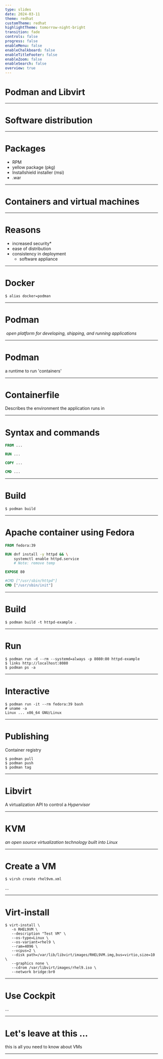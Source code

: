 ```yaml
---
type: slides
date: 2024-03-11
theme: redhat
customTheme: redhat
highlightTheme: tomorrow-night-bright
transition: fade
controls: false
progress: false
enableMenu: false
enableChalkboard: false
enableTitleFooter: false
enableZoom: false
enableSearch: false
overview: true
---
```


# Podman and Libvirt

---

# Software distribution


---

# Packages

 - RPM
 - yellow package (pkg)
 - Installshield installer (msi)
 - .war


---

# Containers and virtual machines

---

# Reasons

  - increased security*
  - ease of distribution
  - consistency in deployment
	  - software appliance

---

# Docker

```
$ alias docker=podman
```

---

# Podman

 _open platform for developing, shipping, and running applications_

---

# Podman

a runtime to run 'containers'


---
# Containerfile

Describes the environment the application runs in

---

# Syntax and commands

```dockerfile
FROM ...

RUN ...

COPY ...

CMD ...
```

---

# Build

```
$ podman build
```


---

# Apache container using Fedora

```dockerfile
FROM fedora:39

RUN dnf install -y httpd && \
    systemctl enable httpd.service
    # Note: remove temp

EXPOSE 80

#CMD ["/usr/sbin/httpd"]
CMD ["/usr/sbin/init"]
```

---

# Build

```
$ podman build -t httpd-example .
```

---

# Run

```
$ podman run -d --rm --systemd=always -p 8080:80 httpd-example
$ links http://localhost:8080
$ podman ps -a
```

---

# Interactive

```
$ podman run -it --rm fedora:39 bash
# uname -a
Linux ... x86_64 GNU/Linux
```

---

# Publishing

Container registry
```
$ podman pull
$ podman push
$ podman tag
```

---

# Libvirt

A virtualization API to control a _Hypervisor_

---

# KVM

_an open source virtualization technology built into Linux_

---

# Create a VM

```
$ virsh create rhel9vm.xml
```

...

---

# Virt-install

```
$ virt-install \
   -n RHEL9VM \
   --description "Test VM" \
   --os-type=Linux \
   --os-variant=rhel9 \
   --ram=4096 \
   --vcpus=2 \
   --disk path=/var/lib/libvirt/images/RHEL9VM.img,bus=virtio,size=10 \
   --graphics none \
   --cdrom /var/libvirt/images/rhel9.iso \
   --network bridge:br0
```
---

# Use Cockpit

...

---

# Let's leave at this ...

this is all you need to know about VMs

---
